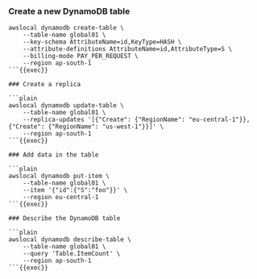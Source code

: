 ### Create a new DynamoDB table

```plain
awslocal dynamodb create-table \
    --table-name global01 \
    --key-schema AttributeName=id,KeyType=HASH \
    --attribute-definitions AttributeName=id,AttributeType=S \
    --billing-mode PAY_PER_REQUEST \
    --region ap-south-1
```{{exec}}

### Create a replica

```plain
awslocal dynamodb update-table \
    --table-name global01 \
    --replica-updates '[{"Create": {"RegionName": "eu-central-1"}}, {"Create": {"RegionName": "us-west-1"}}]' \
    --region ap-south-1
```{{exec}}

### Add data in the table

```plain
awslocal dynamodb put-item \
    --table-name global01 \
    --item '{"id":{"S":"foo"}}' \
    --region eu-central-1
```{{exec}}

### Describe the DynamoDB table

```plain
awslocal dynamodb describe-table \
    --table-name global01 \
    --query 'Table.ItemCount' \
    --region ap-south-1
```{{exec}}
